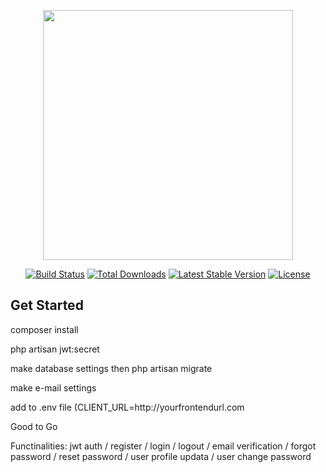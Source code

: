 <p align="center"><img src="https://res.cloudinary.com/dtfbvvkyp/image/upload/v1566331377/laravel-logolockup-cmyk-red.svg" width="400"></p>

<p align="center">
<a href="https://travis-ci.org/laravel/framework"><img src="https://travis-ci.org/laravel/framework.svg" alt="Build Status"></a>
<a href="https://packagist.org/packages/laravel/framework"><img src="https://poser.pugx.org/laravel/framework/d/total.svg" alt="Total Downloads"></a>
<a href="https://packagist.org/packages/laravel/framework"><img src="https://poser.pugx.org/laravel/framework/v/stable.svg" alt="Latest Stable Version"></a>
<a href="https://packagist.org/packages/laravel/framework"><img src="https://poser.pugx.org/laravel/framework/license.svg" alt="License"></a>
</p>

## Get Started

<p>composer install</p>
<p>php artisan jwt:secret</p>
<p>make database settings then php artisan migrate</p>
<p>make e-mail settings</p>
<p>add to .env file (CLIENT_URL=http://yourfrontendurl.com</p>
<p>Good to Go</p>
<p>Functinalities: jwt auth / register / login / logout / email verification / forgot password / reset password / user profile updata / user change password</p>
